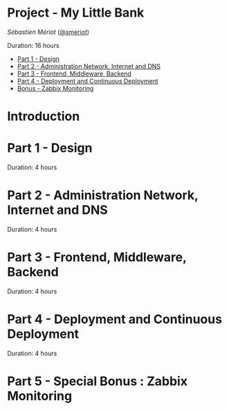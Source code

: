 # Project - My Little Bank

_Sébastien Mériot_ ([@smeriot](https://twitter.com/smeriot))

Duration: 16 hours
- [Part 1 - Design](#part1)
- [Part 2 - Administration Network, Internet and DNS](#part2)
- [Part 3 - Frontend, Middleware, Backend](#part3)
- [Part 4 - Deployment and Continuous Deployment](#part4)
- [Bonus - Zabbix Monitoring](#bonus)

# Introduction

# Part 1 - Design
<a name="part1"></a>

Duration: 4 hours

# Part 2 - Administration Network, Internet and DNS
<a name="part2"></a>

Duration: 4 hours

# Part 3 - Frontend, Middleware, Backend
<a name="part3"></a>

Duration: 4 hours

# Part 4 - Deployment and Continuous Deployment
<a name="part4"></a>

Duration: 4 hours

# Part 5 - Special Bonus : Zabbix Monitoring
<a name="bonnus"></a>
